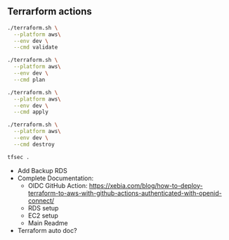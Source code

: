 ## Terrarform actions


```sh
./terraform.sh \
  --platform aws\
  --env dev \
  --cmd validate
```

```sh
./terraform.sh \
  --platform aws\
  --env dev \
  --cmd plan
```

```sh
./terraform.sh \
  --platform aws\
  --env dev \
  --cmd apply
```

```sh
./terraform.sh \
  --platform aws\
  --env dev \
  --cmd destroy
```

```sh
tfsec .
```

- Add Backup RDS
- Complete Documentation:
  - OIDC GitHub Action: https://xebia.com/blog/how-to-deploy-terraform-to-aws-with-github-actions-authenticated-with-openid-connect/
  - RDS setup
  - EC2 setup
  - Main Readme
- Terraform auto doc?
